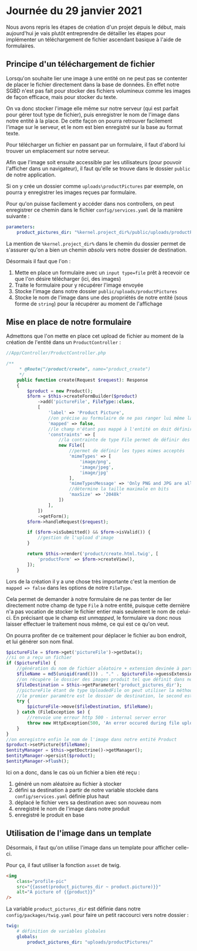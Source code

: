 # Journée du 29 janvier 2021

Nous avons repris les étapes de création d'un projet depuis le début, mais aujourd'hui je vais plutôt entreprendre de détailler les étapes pour implémenter un téléchargement de fichier ascendant basique à l'aide de formulaires.

## Principe d'un téléchargement de fichier

Lorsqu'on souhaite lier une image à une entité on ne peut pas se contenter de placer le fichier directement dans la base de données. En effet notre SGBD n'est pas fait pour stocker des fichiers volumineux comme les images de façon efficace, mais pour stocker du texte.

On va donc stocker l'image elle même sur notre serveur (qui est parfait pour gérer tout type de fichier), puis enregistrer le nom de l'image dans notre entité à la place. De cette façon on pourra retrouver facilement l'image sur le serveur, et le nom est bien enregistré sur la base au format texte.

Pour télécharger un fichier en passant par un formulaire, il faut d'abord lui trouver un emplacement sur notre serveur.

Afin que l'image soit ensuite accessible par les utilisateurs (pour pouvoir l'afficher dans un navigateur), il faut qu'elle se trouve dans le dossier `public` de notre application.

Si on y crée un dossier comme `uploads\productPictures` par exemple, on pourra y enregistrer les images reçues par formulaire.

Pour qu'on puisse facilement y accéder dans nos controllers, on peut enregistrer ce chemin dans le fichier `config/services.yaml` de la manière suivante :

```yaml
parameters:
    product_pictures_dir: "%kernel.project_dir%/public/uploads/productPictures"
```

La mention de `%kernel.project_dir%` dans le chemin du dossier permet de s'assurer qu'on a bien un chemin _absolu_ vers notre dossier de destination.

Désormais il faut que l'on :

1. Mette en place un formulaire avec un `input type=file` prêt à recevoir ce que l'on désire télécharger (ici, des images)
2. Traite le formulaire pour y récupérer l'image envoyée
3. Stocke l'image dans notre dossier `public/uploads/productPictures`
4. Stocke le nom de l'image dans une des propriétés de notre entité (sous forme de `string`) pour la récupérer au moment de l'affichage

## Mise en place de notre formulaire

Admettons que l'on mette en place cet upload de fichier au moment de la création de l'entité dans un `ProductController` :

```php
//App/Controller/ProductController.php

/**
     * @Route("/product/create", name="product_create")
     */
    public function create(Request $request): Response
    {
        $product = new Product();
        $form = $this->createFormBuilder($product)
            ->add('pictureFile', FileType::class,
            [
                'label' => 'Product Picture',
                //on précise au formulaire de ne pas ranger lui même la donnée, car on ne veut stocker que le nom du fichier
                'mapped' => false,
                //le champ n'étant pas mappé à l'entité on doit définir les contraintes ici
                'constraints' => [
                    //la contrainte de type File permet de définir des contraintes associées aux fichiers
                    new File([
                        //permet de définir les types mimes acceptés
                        'mimeTypes' => [
                            'image/png',
                            'image/jpeg',
                            'image/jpg'
                        ],
                        'mimeTypesMessage' => 'Only PNG and JPG are allowed',
                        //détermine la taille maximale en bits
                        'maxSize' => '2048k'
                    ])
                ],
            ])
            ->getForm();
        $form->handleRequest($request);

        if ($form->isSubmitted() && $form->isValid()) {
            //gestion de l'upload d'image
        }

        return $this->render('product/create.html.twig', [
            'productForm' => $form->createView(),
        ]);
    }
```

Lors de la création il y a une chose très importante c'est la mention de `mapped => false` dans les options de notre `FileType`.

Cela permet de demander à notre formulaire de ne pas tenter de lier directement notre champ de type `File` à notre entité, puisque cette dernière n'a pas vocation de stocker le fichier entier mais seulement le nom de celui-ci.
En précisant que le champ est _unmapped_, le formulaire va donc nous laisser effectuer le traitement nous même, ce qui est ce qu'on veut.

On pourra profiter de ce traitement pour déplacer le fichier au bon endroit, et lui générer son nom final.

```php
$pictureFile = $form->get('pictureFile')->getData();
//si on a reçu un fichier
if ($pictureFile) {
    //génération du nom de fichier aléatoire + extension devinée à partir du type MIME
    $fileName = md5(uniqid(rand())) . "." . $pictureFile->guessExtension();
    //on récupère le dossier des images produit tel que définit dans nos paramètres d'application dans config/services.yaml
    $fileDestination = $this->getParameter('product_pictures_dir');
    //pictureFile étant de type UploadedFile on peut utiliser la méthode move() qui reproduit le comportement demove_uploaded_file en PHP
    //le premier paramètre est le dossier de destination, le second est le nom final du fichier
    try {
        $pictureFile->move($fileDestination, $fileName);
    } catch (FileException $e) {
        //renvoie une erreur http 500 - internal server error
        throw new HttpException(500, 'An error occured during file upload');
    }
}
//on enregistre enfin le nom de l'image dans notre entité Product
$product->setPicture($fileName);
$entityManager = $this->getDoctrine()->getManager();
$entityManager->persist($product);
$entityManager->flush();
```

Ici on a donc, dans le cas où un fichier a bien été reçu :

1. généré un nom aléatoire au fichier à stocker
2. défini sa destination à partir de notre variable stockée dans `config/services.yaml` définie plus haut
3. déplacé le fichier vers sa destination avec son nouveau nom
4. enregistré le nom de l'image dans notre produit
5. enregistré le produit en base

## Utilisation de l'image dans un template

Désormais, il faut qu'on utilise l'image dans un template pour afficher celle-ci.

Pour ça, il faut utiliser la fonction `asset` de twig.

```html
<img
    class="profile-pic"
    src="{{asset(product_pictures_dir ~ product.picture)}}"
    alt="A picture of {{product}}"
/>
```

La variable `product_pictures_dir` est définie dans notre `config/packages/twig.yaml` pour faire un petit raccourci vers notre dossier :

```yaml
twig:
    # définition de variables globales
    globals:
        product_pictures_dir: "uploads/productPictures/"
```
